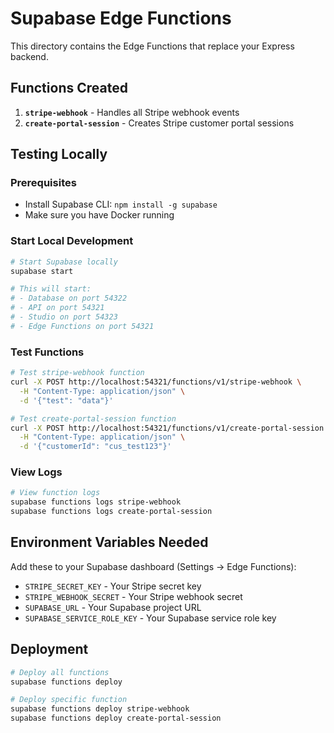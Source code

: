 # Supabase Edge Functions

This directory contains the Edge Functions that replace your Express backend.

## Functions Created

1. **`stripe-webhook`** - Handles all Stripe webhook events
2. **`create-portal-session`** - Creates Stripe customer portal sessions

## Testing Locally

### Prerequisites
- Install Supabase CLI: `npm install -g supabase`
- Make sure you have Docker running

### Start Local Development
```bash
# Start Supabase locally
supabase start

# This will start:
# - Database on port 54322
# - API on port 54321
# - Studio on port 54323
# - Edge Functions on port 54321
```

### Test Functions
```bash
# Test stripe-webhook function
curl -X POST http://localhost:54321/functions/v1/stripe-webhook \
  -H "Content-Type: application/json" \
  -d '{"test": "data"}'

# Test create-portal-session function
curl -X POST http://localhost:54321/functions/v1/create-portal-session \
  -H "Content-Type: application/json" \
  -d '{"customerId": "cus_test123"}'
```

### View Logs
```bash
# View function logs
supabase functions logs stripe-webhook
supabase functions logs create-portal-session
```

## Environment Variables Needed

Add these to your Supabase dashboard (Settings → Edge Functions):

- `STRIPE_SECRET_KEY` - Your Stripe secret key
- `STRIPE_WEBHOOK_SECRET` - Your Stripe webhook secret
- `SUPABASE_URL` - Your Supabase project URL
- `SUPABASE_SERVICE_ROLE_KEY` - Your Supabase service role key

## Deployment

```bash
# Deploy all functions
supabase functions deploy

# Deploy specific function
supabase functions deploy stripe-webhook
supabase functions deploy create-portal-session
```

